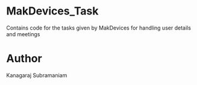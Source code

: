 # MakDevices_Task
Contains code for the tasks given by MakDevices for handling user details and meetings

# Author
Kanagaraj Subramaniam

